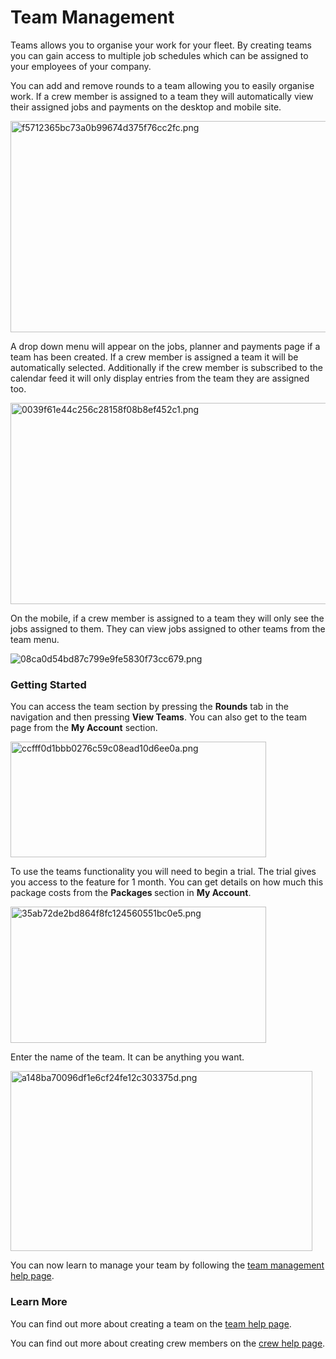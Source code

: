 # Team Management

<p>Teams allows you to organise your work for your fleet. By creating teams you can gain access to multiple job schedules which can be assigned to your employees of your company.</p><p>You can add and remove rounds to a team allowing you to easily organise work. If a crew member is assigned to a team they will automatically view their assigned jobs and payments on the desktop and mobile site.</p><p></p><p><img src="/uploads/redactor/pages/f5712365bc73a0b99674d375f76cc2fc.png" style="width:696.6938775510204px;height:338px;" alt="f5712365bc73a0b99674d375f76cc2fc.png" /></p>A drop down menu will appear on the jobs, planner and payments page if a team has been created. If a crew member is assigned a team it will be automatically selected. Additionally if the crew member is subscribed to the calendar feed it will only display entries from the team they are assigned too.<p></p><p><img src="/uploads/redactor/pages/0039f61e44c256c28158f08b8ef452c1.png" style="width:662.2126696832579px;height:322px;" alt="0039f61e44c256c28158f08b8ef452c1.png" /></p>On the mobile, if a crew member is assigned to a team they will only see the jobs assigned to them. They can view jobs assigned to other teams from the team menu.<p></p><p><img src="/uploads/redactor/pages/08ca0d54bd87c799e9fe5830f73cc679.png" alt="08ca0d54bd87c799e9fe5830f73cc679.png" /></p><h3>Getting Started</h3><p>You can access the team section by pressing the <b>Rounds</b> tab in the navigation and then pressing <b>View Teams</b>. You can also get to the team page from the <b>My Account</b> section.</p><p></p><p><img src="/uploads/redactor/pages/ccfff0d1bbb0276c59c08ead10d6ee0a.png" style="width:408.83587786259545px;height:185px;" alt="ccfff0d1bbb0276c59c08ead10d6ee0a.png" /></p>To use the teams functionality you will need to begin a trial. The trial gives you access to the feature for 1 month. You can get details on how much this package costs from the <b>Packages </b>section in <b>My Account</b>.<p></p><p></p><p><img src="/uploads/redactor/pages/35ab72de2bd864f8fc124560551bc0e5.png" style="width:409.38967136150234px;height:218px;" alt="35ab72de2bd864f8fc124560551bc0e5.png" /></p><p></p>
<p></p>Enter the name of the team. It can be anything you want.<p></p><p><img src="/uploads/redactor/pages/a148ba70096df1e6cf24fe12c303375d.png" alt="a148ba70096df1e6cf24fe12c303375d.png" style="width:483.0236220472441px;height:288px;" /></p>You can now learn to manage your team by following the <a href="/page/team_view">team management help page</a>.<h3>Learn More</h3><p>You can find out more about creating a team on the <a href="/page/team_index">team help page</a>.</p><p>You can find out more about creating crew members on the <a href="/page/user_team">crew help page</a>.</p>
<p></p>
